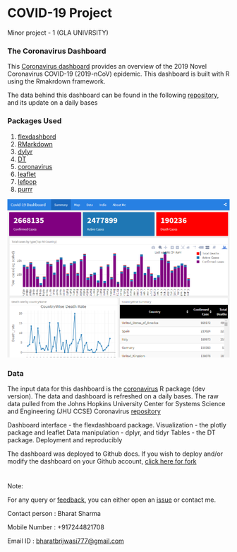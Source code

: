 # COVID-19 Project
Minor project - 1 (GLA UNIVRSITY)
### The Coronavirus Dashboard

This [Coronavirus
dashboard](https://bharatbrijwasi.github.io/covid-19/)
provides an overview of the 2019 Novel Coronavirus COVID-19 (2019-nCoV)
epidemic. This dashboard is built with R using the Rmakrdown framework.

The data behind this dashboard can be found in the following
[repository](https://github.com/bharatbrijwasi/covid-19), and its update
on a daily bases

### Packages Used
1. [flexdashbord](https://rmarkdown.rstudio.com/flexdashboard/)<br>
2. [RMarkdown](https://rmarkdown.rstudio.com/lesson)<br> 
3. [dylyr](https://dplyr.tidyverse.org/-13.html)<br>
4. [DT](https://rstudio.github.io/DT/)<br>
5. [coronavirus](https://github.com/RamiKrispin/coronavirus)<br>
6. [leaflet](https://rmarkdown.rstudio.com/flexdashboard/)<br>
7. [lefpop](https://rmarkdown.rstudio.com/flexdashboard/)<br>
8. [purrr](https://purrr.tidyverse.org/)<br>

![bhrrrr](https://github.com/bharatbrijwasi/covid-19/blob/master/dashboard.PNG)

### Data

The input data for this dashboard is the [coronavirus](https://github.com/RamiKrispin/coronavirus) R package (dev version). The data and dashboard is refreshed on a daily bases. The raw data pulled from the Johns Hopkins University Center for Systems Science and Engineering (JHU CCSE) Coronavirus [repository](https://github.com/bharatbrijwasi/covid-19)

Dashboard interface - the flexdashboard package.
Visualization - the plotly package and leaflet
Data manipulation - dplyr, and tidyr
Tables - the DT package.
Deployment and reproducibly

The dashboard was deployed to Github docs. If you wish to deploy and/or modify the dashboard on your Github account, [click here for fork](https://github.com/bharatbrijwasi/covid-19)

# 
Note:

For any query or [feedback](https://docs.google.com/forms/d/e/1FAIpQLScIpkH7atKCNCkxaHatzK5Bw0U1KpVXZMAcSysBJ40o57ccog/viewform?fbzx=1636045108145844218&edit2=2_ABaOnud5YDSMdrUrvL0Kteg-RlkBg9xLH9RfJMzuFw7OLRLJFdUSg1LzwA), you can either open an [issue](https://github.com/bharatbrijwasi/covid-19/issues) or contact me.

Contact person : Bharat Sharma

Mobile Number : +917244821708

Email ID : bharatbrijwasi777@gmail.com
